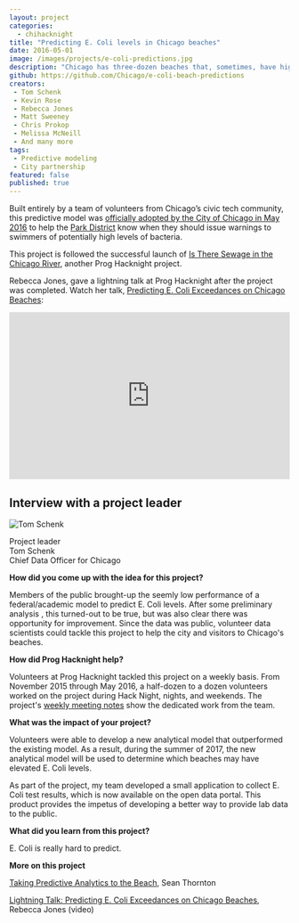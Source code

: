 ```yaml
---
layout: project
categories:
  - chihacknight
title: "Predicting E. Coli levels in Chicago beaches"
date: 2016-05-01
image: /images/projects/e-coli-predictions.jpg
description: "Chicago has three-dozen beaches that, sometimes, have high E. Coli levels. When do we need to warn the 9 million annual visitors of potentially high E. Coli levels? In 2016, members of Prog Hacknight built an improved statistical model to predict the E. coli levels at Chicago's beaches."
github: https://github.com/Chicago/e-coli-beach-predictions
creators:
 - Tom Schenk
 - Kevin Rose
 - Rebecca Jones
 - Matt Sweeney
 - Chris Prokop
 - Melissa McNeill
 - And many more
tags:
 - Predictive modeling
 - City partnership
featured: false
published: true
---
```


Built entirely by a team of volunteers from Chicago’s civic tech community, this predictive model was [officially adopted by the City of Chicago in May 2016](/blog/2016/06/23/taking-predictive-analytics-to-the-beach.html) to help the [Park District](http://www.chicagoparkdistrict.com/) know when they should issue warnings to swimmers of potentially high levels of bacteria.

This project is followed the successful launch of [Is There Sewage in the Chicago River](http://istheresewageinthechicagoriver.com/), another Prog Hacknight project.

Rebecca Jones, gave a lightning talk at Prog Hacknight after the project was completed. Watch her talk, [Predicting E. Coli Exceedances on Chicago Beaches](https://youtube.com/watch?v=A9UPmQFACEA):

<iframe width="100%" height="300" src="https://www.youtube.com/embed/A9UPmQFACEA" frameborder="0" allowfullscreen></iframe>

<h2>Interview with a project leader</h2>

<p class='pull-left'>
<img class='img-rounded project-headshot hidden-phone' src='/images/people/tom_schenk_jr.jpg' alt='Tom Schenk' />
</p>

<p>
Project leader<br />
Tom Schenk<br />
Chief Data Officer for Chicago
</p>

<div class='clearfix'></div>

**How did you come up with the idea for this project?**

Members of the public brought-up the seemly low performance of a federal/academic model to predict E. Coli levels. After some preliminary analysis , this turned-out to be true, but was also clear there was opportunity for improvement. Since the data was public, volunteer data scientists could tackle this project to help the city and visitors to Chicago's beaches.

**How did Prog Hacknight help?**

Volunteers at Prog Hacknight tackled this project on a weekly basis. From November 2015 through May 2016, a half-dozen to a dozen volunteers worked on the project during Hack Night, nights, and weekends. The project's [weekly meeting notes](https://github.com/Chicago/e-coli-beach-predictions/wiki/ChiHackNight-Meeting-Notes) show the dedicated work from the team.

**What was the impact of your project?**

Volunteers were able to develop a new analytical model that outperformed the existing model. As a result, during the summer of 2017, the new analytical model will be used to determine which beaches may have elevated E. Coli levels.

As part of the project, my team developed a small application to collect E. Coli test results, which is now available on the open data portal. This product provides the impetus of developing a better way to provide lab data to the public.

**What did you learn from this project?**

E. Coli is really hard to predict.

**More on this project**

[Taking Predictive Analytics to the Beach](/blog/2016/06/23/taking-predictive-analytics-to-the-beach.html), Sean Thornton

[Lightning Talk: Predicting E. Coli Exceedances on Chicago Beaches](https://www.youtube.com/watch?v=A9UPmQFACEA), Rebecca Jones (video)
